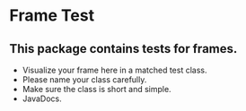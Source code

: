 # Frame Test

## This package contains tests for frames.

 - Visualize your frame here in a matched test class.
 - Please name your class carefully.
 - Make sure the class is short and simple.
 - JavaDocs.